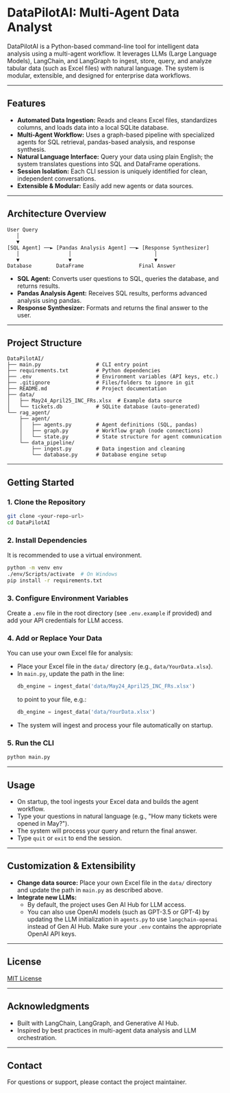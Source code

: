 # DataPilotAI: Multi-Agent Data Analyst

DataPilotAI is a Python-based command-line tool for intelligent data analysis using a multi-agent workflow. It leverages LLMs (Large Language Models), LangChain, and LangGraph to ingest, store, query, and analyze tabular data (such as Excel files) with natural language. The system is modular, extensible, and designed for enterprise data workflows.

---

## Features

- **Automated Data Ingestion:** Reads and cleans Excel files, standardizes columns, and loads data into a local SQLite database.
- **Multi-Agent Workflow:** Uses a graph-based pipeline with specialized agents for SQL retrieval, pandas-based analysis, and response synthesis.
- **Natural Language Interface:** Query your data using plain English; the system translates questions into SQL and DataFrame operations.
- **Session Isolation:** Each CLI session is uniquely identified for clean, independent conversations.
- **Extensible & Modular:** Easily add new agents or data sources.

---

## Architecture Overview

```
User Query
   │
   ▼
[SQL Agent] ──► [Pandas Analysis Agent] ──► [Response Synthesizer]
   │                │                           │
   ▼                ▼                           ▼
Database        DataFrame                  Final Answer
```

- **SQL Agent:** Converts user questions to SQL, queries the database, and returns results.
- **Pandas Analysis Agent:** Receives SQL results, performs advanced analysis using pandas.
- **Response Synthesizer:** Formats and returns the final answer to the user.

---

## Project Structure

```
DataPilotAI/
├── main.py                  # CLI entry point
├── requirements.txt         # Python dependencies
├── .env                     # Environment variables (API keys, etc.)
├── .gitignore               # Files/folders to ignore in git
├── README.md                # Project documentation
├── data/
│   ├── May24_April25_INC_FRs.xlsx  # Example data source
│   └── tickets.db           # SQLite database (auto-generated)
└── rag_agent/
    ├── agent/
    │   ├── agents.py        # Agent definitions (SQL, pandas)
    │   ├── graph.py         # Workflow graph (node connections)
    │   └── state.py         # State structure for agent communication
    └── data_pipeline/
        ├── ingest.py        # Data ingestion and cleaning
        └── database.py      # Database engine setup
```

---

## Getting Started

### 1. Clone the Repository
```sh
git clone <your-repo-url>
cd DataPilotAI
```

### 2. Install Dependencies
It is recommended to use a virtual environment.
```sh
python -m venv env
./env/Scripts/activate  # On Windows
pip install -r requirements.txt
```

### 3. Configure Environment Variables
Create a `.env` file in the root directory (see `.env.example` if provided) and add your API credentials for LLM access.


### 4. Add or Replace Your Data
You can use your own Excel file for analysis:

- Place your Excel file in the `data/` directory (e.g., `data/YourData.xlsx`).
- In `main.py`, update the path in the line:
   ```python
   db_engine = ingest_data('data/May24_April25_INC_FRs.xlsx')
   ```
   to point to your file, e.g.:
   ```python
   db_engine = ingest_data('data/YourData.xlsx')
   ```
- The system will ingest and process your file automatically on startup.

### 5. Run the CLI
```sh
python main.py
```

---

## Usage
- On startup, the tool ingests your Excel data and builds the agent workflow.
- Type your questions in natural language (e.g., "How many tickets were opened in May?").
- The system will process your query and return the final answer.
- Type `quit` or `exit` to end the session.

---

## Customization & Extensibility
- **Change data source:** Place your own Excel file in the `data/` directory and update the path in `main.py` as described above.
- **Integrate new LLMs:**
   - By default, the project uses Gen AI Hub for LLM access.
   - You can also use OpenAI models (such as GPT-3.5 or GPT-4) by updating the LLM initialization in `agents.py` to use `langchain-openai` instead of Gen AI Hub. Make sure your `.env` contains the appropriate OpenAI API keys.

---

## License
[MIT License](LICENSE)  

---

## Acknowledgments
- Built with LangChain, LangGraph, and Generative AI Hub.
- Inspired by best practices in multi-agent data analysis and LLM orchestration.

---

## Contact
For questions or support, please contact the project maintainer.
